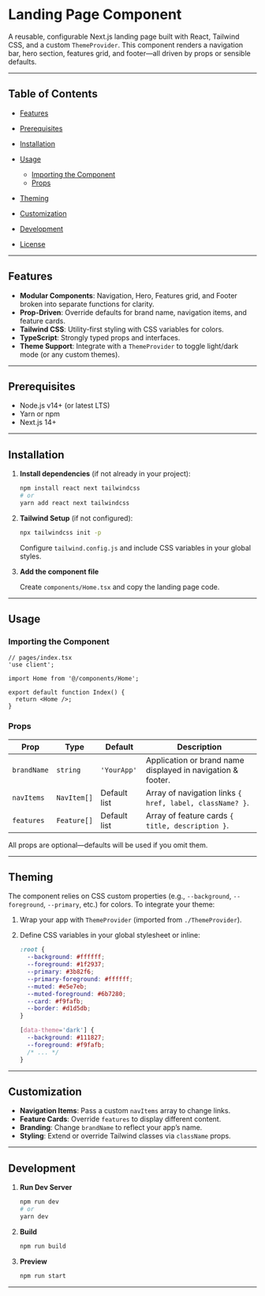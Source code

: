 # Landing Page Component

A reusable, configurable Next.js landing page built with React, Tailwind CSS, and a custom `ThemeProvider`. This component renders a navigation bar, hero section, features grid, and footer—all driven by props or sensible defaults.

---

## Table of Contents

* [Features](#features)
* [Prerequisites](#prerequisites)
* [Installation](#installation)
* [Usage](#usage)

  * [Importing the Component](#importing-the-component)
  * [Props](#props)
* [Theming](#theming)
* [Customization](#customization)
* [Development](#development)
* [License](#license)

---

## Features

* **Modular Components**: Navigation, Hero, Features grid, and Footer broken into separate functions for clarity.
* **Prop-Driven**: Override defaults for brand name, navigation items, and feature cards.
* **Tailwind CSS**: Utility-first styling with CSS variables for colors.
* **TypeScript**: Strongly typed props and interfaces.
* **Theme Support**: Integrate with a `ThemeProvider` to toggle light/dark mode (or any custom themes).

---

## Prerequisites

* Node.js v14+ (or latest LTS)
* Yarn or npm
* Next.js 14+

---

## Installation

1. **Install dependencies** (if not already in your project):

   ```bash
   npm install react next tailwindcss
   # or
   yarn add react next tailwindcss
   ```

2. **Tailwind Setup** (if not configured):

   ```bash
   npx tailwindcss init -p
   ```

   Configure `tailwind.config.js` and include CSS variables in your global styles.

3. **Add the component file**

   Create `components/Home.tsx` and copy the landing page code.

---

## Usage

### Importing the Component

```tsx
// pages/index.tsx
'use client';

import Home from '@/components/Home';

export default function Index() {
  return <Home />;
}
```

### Props

| Prop        | Type        | Default      | Description                                                 |
| ----------- | ----------- | ------------ | ----------------------------------------------------------- |
| `brandName` | `string`    | `'YourApp'`  | Application or brand name displayed in navigation & footer. |
| `navItems`  | `NavItem[]` | Default list | Array of navigation links `{ href, label, className? }`.    |
| `features`  | `Feature[]` | Default list | Array of feature cards `{ title, description }`.            |

All props are optional—defaults will be used if you omit them.

---

## Theming

The component relies on CSS custom properties (e.g., `--background`, `--foreground`, `--primary`, etc.) for colors. To integrate your theme:

1. Wrap your app with `ThemeProvider` (imported from `./ThemeProvider`).
2. Define CSS variables in your global stylesheet or inline:

   ```css
   :root {
     --background: #ffffff;
     --foreground: #1f2937;
     --primary: #3b82f6;
     --primary-foreground: #ffffff;
     --muted: #e5e7eb;
     --muted-foreground: #6b7280;
     --card: #f9fafb;
     --border: #d1d5db;
   }

   [data-theme='dark'] {
     --background: #111827;
     --foreground: #f9fafb;
     /* ... */
   }
   ```

---

## Customization

* **Navigation Items**: Pass a custom `navItems` array to change links.
* **Feature Cards**: Override `features` to display different content.
* **Branding**: Change `brandName` to reflect your app’s name.
* **Styling**: Extend or override Tailwind classes via `className` props.

---

## Development

1. **Run Dev Server**

   ```bash
   npm run dev
   # or
   yarn dev
   ```

2. **Build**

   ```bash
   npm run build
   ```

3. **Preview**

   ```bash
   npm run start
   ```

---

